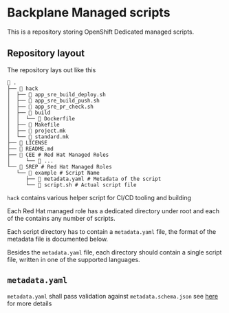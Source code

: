 # Backplane Managed scripts

This is a repository storing OpenShift Dedicated managed scripts.

## Repository layout

The repository lays out like this

```text
 .
├──  hack
│  ├──  app_sre_build_deploy.sh
│  ├──  app_sre_build_push.sh
│  ├──  app_sre_pr_check.sh
│  ├──  build
│  │  └──  Dockerfile
│  ├──  Makefile
│  ├──  project.mk
│  └──  standard.mk
├──  LICENSE
├──  README.md
├──  CEE # Red Hat Managed Roles
│     └──  ...
└──  SREP # Red Hat Managed Roles
   └──  example # Script Name
      ├──  metadata.yaml # Metadata of the script
      └──  script.sh # Actual script file
```

`hack` contains various helper script for CI/CD tooling and building

Each Red Hat managed role has a dedicated directory under root and each of the contains any number
of scripts.

Each script directory has to contain a `metadata.yaml` file, the format of the metadata file is
documented below.

Besides the `metadata.yaml` file, each directory should contain a single script file, written in one of
the supported languages.

## `metadata.yaml`

`metadata.yaml` shall pass validation against `metadata.schema.json` see [here](https://json-schema.org/) for more details



